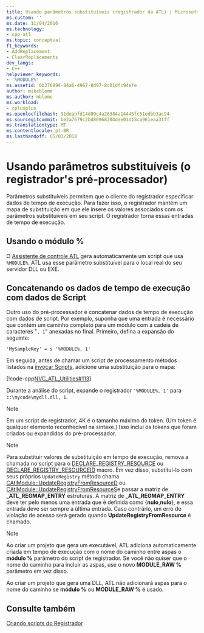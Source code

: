 ```yaml
---
title: Usando parâmetros substituíveis (registrador da ATL) | Microsoft Docs
ms.custom: ''
ms.date: 11/04/2016
ms.technology:
- cpp-atl
ms.topic: conceptual
f1_keywords:
- AddReplacement
- ClearReplacements
dev_langs:
- C++
helpviewer_keywords:
- '%MODULE%'
ms.assetid: 0b376994-84a6-4967-8d97-8c01dfc94efe
author: mikeblome
ms.author: mblome
ms.workload:
- cplusplus
ms.openlocfilehash: 91deabfd14d89c4a26384a14445fc51edbb3ac94
ms.sourcegitcommit: be2a7679c2bd80968204dee03d13ca961eaa31ff
ms.translationtype: MT
ms.contentlocale: pt-BR
ms.lasthandoff: 05/03/2018
---
```

# <a name="using-replaceable-parameters-the-registrar39s-preprocessor"></a>Usando parâmetros substituíveis (o registrador&#39;s pré-processador)
Parâmetros substituíveis permitem que o cliente do registrador especificar dados de tempo de execução. Para fazer isso, o registrador mantém um mapa de substituição em que ele insere os valores associados com os parâmetros substituíveis em seu script. O registrador torna essas entradas de tempo de execução.  
  
##  <a name="_atl_using_.25.module.25"></a> Usando o módulo %  
 O [Assistente de controle ATL](../atl/reference/atl-control-wizard.md) gera automaticamente um script que usa `%MODULE%`. ATL usa esse parâmetro substituível para o local real do seu servidor DLL ou EXE.  
  
## <a name="concatenating-run-time-data-with-script-data"></a>Concatenando os dados de tempo de execução com dados de Script  
 Outro uso do pré-processador é concatenar dados de tempo de execução com dados de script. Por exemplo, suponha que uma entrada é necessário que contém um caminho completo para um módulo com a cadeia de caracteres "`, 1`" anexadas no final. Primeiro, defina a expansão do seguinte:  
  
```  
'MySampleKey' = s '%MODULE%, 1'  
```  
  
 Em seguida, antes de chamar um script de processamento métodos listados na [invocar Scripts](../atl/invoking-scripts.md), adicione uma substituição para o mapa:  
  
 [!code-cpp[NVC_ATL_Utilities#113](../atl/codesnippet/cpp/using-replaceable-parameters-the-registrar-s-preprocessor_1.cpp)]  
  
 Durante a análise do script, expande o registrador `'%MODULE%, 1'` para `c:\mycode\mydll.dll, 1`.  
  
> [!NOTE]
>  Em um script de registrador, 4K é o tamanho máximo do token. (Um token é qualquer elemento reconhecível na sintaxe.) Isso inclui os tokens que foram criados ou expandidos do pré-processador.  
  
> [!NOTE]
>  Para substituir valores de substituição em tempo de execução, remova a chamada no script para o [DECLARE_REGISTRY_RESOURCE](../atl/reference/registry-macros.md#declare_registry_resource) ou [DECLARE_REGISTRY_RESOURCEID](../atl/reference/registry-macros.md#declare_registry_resourceid) macro. Em vez disso, substituí-lo com seus próprios `UpdateRegistry` método chama [CAtlModule::UpdateRegistryFromResourceD](../atl/reference/catlmodule-class.md#updateregistryfromresourced) ou [CAtlModule::UpdateRegistryFromResourceS](../atl/reference/catlmodule-class.md#updateregistryfromresources)e passar a matriz de **_ATL_REGMAP_ENTRY** estruturas. A matriz de **_ATL_REGMAP_ENTRY** deve ter pelo menos uma entrada que é definida como {**nulo**,**nulo**}, e essa entrada deve ser sempre a última entrada. Caso contrário, um erro de violação de acesso será gerado quando **UpdateRegistryFromResource** é chamado.  
  
> [!NOTE]
>  Ao criar um projeto que gera um executável, ATL adiciona automaticamente criada em tempo de execução com o nome do caminho entre aspas o **módulo %** parâmetro do script de registrador. Se você não quiser que o nome do caminho para incluir as aspas, use o novo **MODULE_RAW %** parâmetro em vez disso.  
>   
>  Ao criar um projeto que gera uma DLL, ATL não adicionará aspas para o nome do caminho se **módulo %** ou **MODULE_RAW %** é usado.  
  
## <a name="see-also"></a>Consulte também  
 [Criando scripts do Registrador](../atl/creating-registrar-scripts.md)

